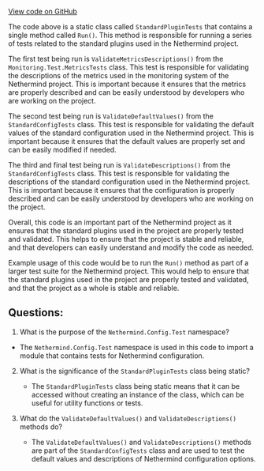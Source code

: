 [View code on GitHub](https://github.com/nethermindeth/nethermind/Nethermind.Api.Test/StandardPluginTests.cs)

The code above is a static class called `StandardPluginTests` that contains a single method called `Run()`. This method is responsible for running a series of tests related to the standard plugins used in the Nethermind project. 

The first test being run is `ValidateMetricsDescriptions()` from the `Monitoring.Test.MetricsTests` class. This test is responsible for validating the descriptions of the metrics used in the monitoring system of the Nethermind project. This is important because it ensures that the metrics are properly described and can be easily understood by developers who are working on the project.

The second test being run is `ValidateDefaultValues()` from the `StandardConfigTests` class. This test is responsible for validating the default values of the standard configuration used in the Nethermind project. This is important because it ensures that the default values are properly set and can be easily modified if needed.

The third and final test being run is `ValidateDescriptions()` from the `StandardConfigTests` class. This test is responsible for validating the descriptions of the standard configuration used in the Nethermind project. This is important because it ensures that the configuration is properly described and can be easily understood by developers who are working on the project.

Overall, this code is an important part of the Nethermind project as it ensures that the standard plugins used in the project are properly tested and validated. This helps to ensure that the project is stable and reliable, and that developers can easily understand and modify the code as needed. 

Example usage of this code would be to run the `Run()` method as part of a larger test suite for the Nethermind project. This would help to ensure that the standard plugins used in the project are properly tested and validated, and that the project as a whole is stable and reliable.
## Questions: 
 1. What is the purpose of the `Nethermind.Config.Test` namespace?
   - The `Nethermind.Config.Test` namespace is used in this code to import a module that contains tests for Nethermind configuration.

2. What is the significance of the `StandardPluginTests` class being static?
   - The `StandardPluginTests` class being static means that it can be accessed without creating an instance of the class, which can be useful for utility functions or tests.

3. What do the `ValidateDefaultValues()` and `ValidateDescriptions()` methods do?
   - The `ValidateDefaultValues()` and `ValidateDescriptions()` methods are part of the `StandardConfigTests` class and are used to test the default values and descriptions of Nethermind configuration options.